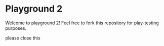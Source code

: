 # Playground 2


Welcome to playground 2! Feel free to fork this repository for play-testing purposes.

please close this